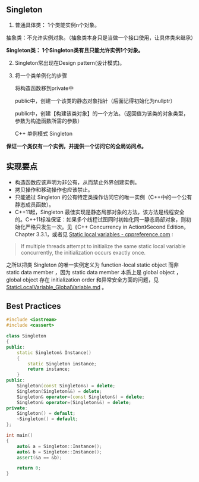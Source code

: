 ## Singleton

1. 普通具体类： 1个类能实例n个对象。

抽象类：不允许实例对象。（抽象类本身只是当做一个接口使用，让具体类来继承）

**Singleton类： 1个Singleton类有且只能允许实例1个对象。**

2. Singleton常出现在Design pattern(设计模式)。

3. 将一个类单例化的步骤

   将构造函数移到private中

   public中，创建一个该类的静态对象指针（后面记得初始化为nullptr）

   public中，创建【构建该类对象】的一个方法。（返回值为该类的对象类型，参数为构造函数所需的参数）

   C++ 单例模式 Singleton







**保证一个类仅有一个实例，并提供一个访问它的全局访问点。**

## 实现要点

- 构造函数应该声明为非公有，从而禁止外界创建实例。
- 拷贝操作和移动操作也应该禁止。
- 只能通过 Singleton 的公有特定类操作访问它的唯一实例（C++中的一个公有静态成员函数）。
- C++11起，Singleton 最佳实现是静态局部对象的方法，该方法是线程安全的。C++11标准保证：如果多个线程试图同时初始化同一静态局部对象，则初始化严格只发生一次。见《C++ Concurrency in Action》Second Edition，Chapter 3.3.1，或者见 [Static local variables - cppreference.com](https://link.zhihu.com/?target=https%3A//en.cppreference.com/w/cpp/language/storage_duration%23Static_local_variables) :

> If multiple threads attempt to initialize the same static local variable concurrently, the initialization occurs exactly once.

之所以把类 Singleton 的唯一实例定义为 function-local static object 而非 static data member ，因为 static data member 本质上是 global object ， global object 存在 initialization order 和异常安全方面的问题，见 [StaticLocalVariable_GlobalVariable.md](https://link.zhihu.com/?target=https%3A//github.com/ltimaginea/Cpp-Primer/blob/main/CppPrimer/Content/Ch02_VariablesAndBasicTypes/Ch02_02_StaticLocalVariable_GlobalVariable.md) 。

## Best Practices

```cpp
#include <iostream>
#include <cassert>

class Singleton
{
public:
    static Singleton& Instance()
    {
        static Singleton instance;
        return instance;
    }
public:
    Singleton(const Singleton&) = delete;
    Singleton(Singleton&&) = delete;
    Singleton& operator=(const Singleton&) = delete;
    Singleton& operator=(Singleton&&) = delete;
private:
    Singleton() = default;
    ~Singleton() = default;
};

int main()
{
    auto& a = Singleton::Instance();
    auto& b = Singleton::Instance();
    assert(&a == &b);

    return 0;
}
```
